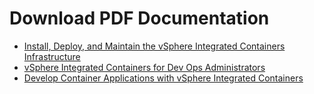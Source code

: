# Download PDF Documentation #

- <a href="./pdf/vic_11_vsphere_admin.pdf" target="_blank">Install, Deploy, and Maintain the vSphere Integrated Containers Infrastructure</a>
- <a href="./pdf/vic_11_dev_ops.pdf" target="_blank">vSphere Integrated Containers for Dev Ops Administrators</a>
- <a href="./pdf/vic_11_app_dev.pdf" target="_blank">Develop Container Applications with vSphere Integrated Containers</a>